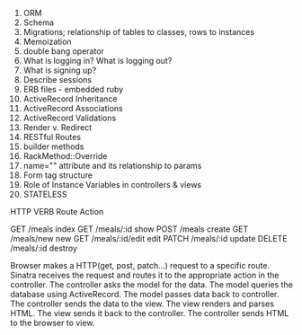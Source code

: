 1. ORM 
2. Schema
3. Migrations; relationship of tables to classes, rows to instances
4. Memoization
5. double bang operator
6. What is logging in? What is logging out?
7. What is signing up?
8. Describe sessions
9. ERB files - embedded ruby
10. ActiveRecord Inheritance
11. ActiveRecord Associations
12. ActiveRecord Validations
13. Render v. Redirect
14. RESTful Routes
15. builder methods
16. RackMethod::Override
17. name="" attribute and its relationship to params
18. Form tag structure
19. Role of Instance Variables in controllers & views
20. STATELESS



HTTP VERB   Route              Action

GET        /meals              index
GET        /meals/:id          show
POST       /meals              create
GET        /meals/new          new
GET        /meals/:id/edit     edit
PATCH      /meals/:id          update
DELETE     /meals/:id          destroy

Browser makes a HTTP(get, post, patch...) request to a specific route.
Sinatra receives the request and routes it to the appropriate action in the controller.
The controller asks the model for the data.
The model queries the database using ActiveRecord.
The model passes data back to controller.
The controller sends the data to the view.
The view renders and parses HTML.
The view sends it back to the controller.
The controller sends HTML to the browser to view.